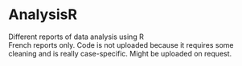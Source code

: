 # AnalysisR
Different reports of data analysis using R<br />
French reports only. Code is not uploaded because it requires some cleaning and is really case-specific. Might be uploaded on request.<br />